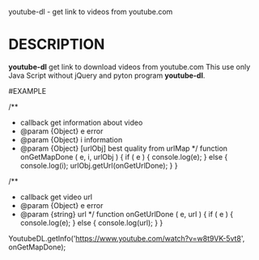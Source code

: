 youtube-dl - get link to videos from youtube.com

# DESCRIPTION
 **youtube-dl** get link to download videos from youtube.com 
This use only Java Script without jQuery and pyton program **youtube-dl**.

#EXAMPLE

/**
 * callback get information about video
 * @param {Object} e error
 * @param {Object} i information
 * @param {Object} [urlObj] best quality from urlMap
 */
function onGetMapDone ( e, i, urlObj ) {
	if ( e ) {
		console.log(e);
	} else {
		console.log(i);
		urlObj.getUrl(onGetUrlDone);
	}
}

/**
 * callback get video url
 * @param {Object} e error
 * @param {string} url
 */
function onGetUrlDone ( e, url ) {
	if ( e ) {
		console.log(e);
	} else {
		console.log(url);
	}
}

YoutubeDL.getInfo('https://www.youtube.com/watch?v=w8t9VK-5vt8', onGetMapDone);